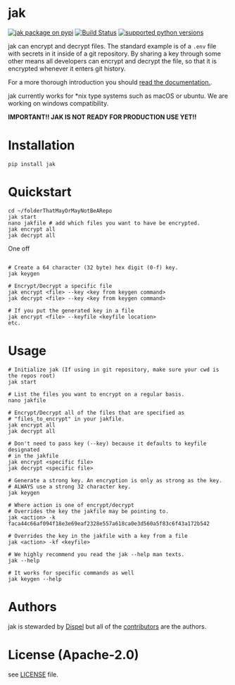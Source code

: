 # jak

[![jak package on pypi](https://img.shields.io/pypi/v/jak.svg)](https://pypi.python.org/pypi/jak)
[![Build Status](https://travis-ci.com/dispel/jak.svg?branch=master)](https://travis-ci.com/dispel/jak)
[![supported python versions](https://img.shields.io/pypi/pyversions/jak.svg)](https://pypi.python.org/pypi/jak)

jak can encrypt and decrypt files. The standard example is of a ``.env`` file with secrets in it inside of a git repository.
By sharing a key through some other means all developers can encrypt and decrypt the file, so that it is encrypted whenever it enters git history.

For a more thorough introduction you should [read the documentation.](https://jak.readthedocs.io).

jak currently works for *nix type systems such as macOS or ubuntu. We are working on windows compatibility.

**IMPORTANT!! JAK IS NOT READY FOR PRODUCTION USE YET!!**

# Installation

`pip install jak`

# Quickstart

```shell
cd ~/folderThatMayOrMayNotBeARepo
jak start
nano jakfile # add which files you want to have be encrypted.
jak encrypt all
jak decrypt all
```

One off
```shell

# Create a 64 character (32 byte) hex digit (0-f) key.
jak keygen

# Encrypt/Decrypt a specific file
jak encrypt <file> --key <key from keygen command>
jak decrypt <file> --key <key from keygen command>

# If you put the generated key in a file
jak encrypt <file> --keyfile <keyfile location>
etc.
```

# Usage

```shell
# Initialize jak (If using in git repository, make sure your cwd is the repos root)
jak start

# List the files you want to encrypt on a regular basis.
nano jakfile

# Encrypt/Decrypt all of the files that are specified as
# "files_to_encrypt" in your jakfile.
jak encrypt all
jak decrypt all

# Don't need to pass key (--key) because it defaults to keyfile designated
# in the jakfile
jak encrypt <specific file>
jak decrypt <specific file>

# Generate a strong key. An encryption is only as strong as the key.
# ALWAYS use a strong 32 character key.
jak keygen

# Where action is one of encrypt/decrypt
# Overrides the key the jakfile may be pointing to.
jak <action> -k faca44c66af094f18e3e69eaf2328e557a618ca0e3d560a5f83c6f43a172b542

# Overrides the key in the jakfile with a key from a file
jak <action> -kf <keyfile>

# We highly recommend you read the jak --help man texts.
jak --help

# It works for specific commands as well
jak keygen --help
```

# Authors

jak is stewarded by [Dispel](https://dispel.io) but all of the [contributors](https://github.com/dispel/jak/graphs/contributors) are the authors.

# License (Apache-2.0)

see [LICENSE](https://github.com/dispel/jak/blob/master/LICENSE) file.
